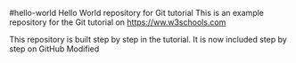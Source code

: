 #hello-world
Hello World repository for Git tutorial
This is an example repository for the Git tutorial on https://ww.w3schools.com

This repository is built step by step in the tutorial.
It is now included step by step on GitHub
Modified